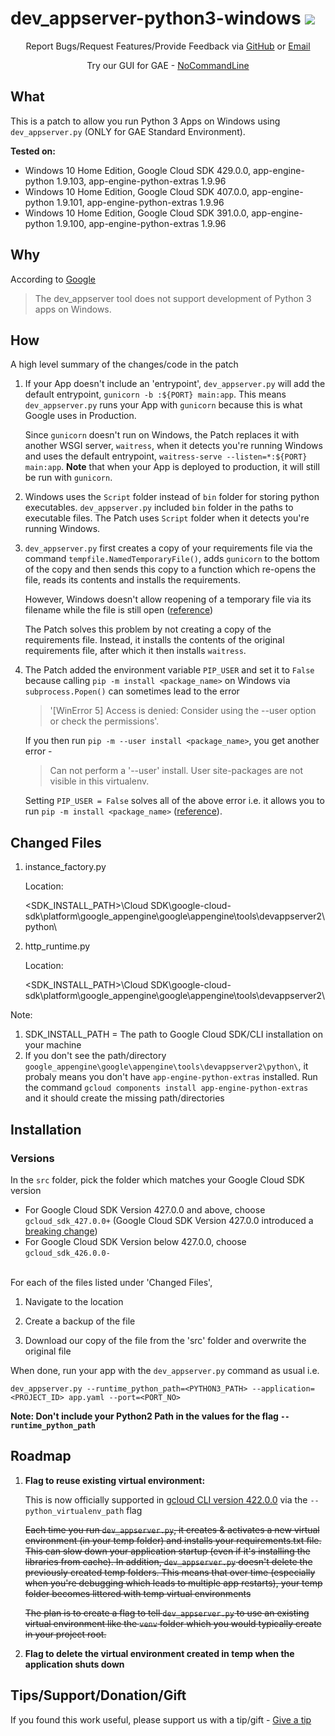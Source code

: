# dev_appserver-python3-windows   <a href="https://twitter.com/intent/tweet?text=Run%20GAE%20Python%203%20Apps%20on%20Windows%20using%20this%20patch%20created%20by%20%40GUI_4_GAE"><img src="https://img.shields.io/twitter/url?label=Share on Twitter&style=social&url=https://github.com/NoCommandLine/dev_appserver-python3-windows"></a>

<p></p>
<p align="center">
    Report Bugs/Request Features/Provide Feedback via 
    <a href="https://github.com/NoCommandLine/dev_appserver-python3-windows/issues/new/choose">GitHub</a>
    or
    <a href="mailto:info.nocommandline+github@gmail.com">Email</a>
</p>


<p align="center">
    Try our GUI for GAE - <a href="https://nocommandline.com/">NoCommandLine</a>
</p>

## What
This is a patch to allow you run Python 3 Apps on Windows using ```dev_appserver.py``` (ONLY for GAE Standard Environment).

**Tested on:** 

- Windows 10 Home Edition, Google Cloud SDK 429.0.0, app-engine-python 1.9.103, app-engine-python-extras 1.9.96
- Windows 10 Home Edition, Google Cloud SDK 407.0.0, app-engine-python 1.9.101, app-engine-python-extras 1.9.96
- Windows 10 Home Edition, Google Cloud SDK 391.0.0, app-engine-python 1.9.100, app-engine-python-extras 1.9.96


## Why
According to [Google](https://cloud.google.com/appengine/docs/standard/testing-and-deploying-your-app?tab=python)

> The dev_appserver tool does not support development of Python 3 apps on Windows.


## How
A high level summary of the changes/code in the patch

1. If your App doesn't include an 'entrypoint', ```dev_appserver.py``` will add the default entrypoint, ```gunicorn -b :${PORT} main:app```. This means ```dev_appserver.py``` runs your App with ```gunicorn``` because this is what Google uses in Production.

    Since ```gunicorn``` doesn't run on Windows, the Patch replaces it with another WSGI server, ```waitress```, when it detects you're running Windows and uses the default entrypoint, ```waitress-serve --listen=*:${PORT} main:app```. **Note** that when your App is deployed to production, it will still be run with ```gunicorn```.

2. Windows uses the ```Script``` folder instead of ```bin``` folder for storing python executables. ```dev_appserver.py``` included ```bin``` folder in the paths to executable files. The Patch uses ```Script``` folder when it detects you're running Windows.

3. ```dev_appserver.py``` first creates a copy of your requirements file via the command ```tempfile.NamedTemporaryFile()```, adds ```gunicorn``` to the bottom of the copy and then sends this copy to a function which re-opens the file, reads its contents and installs the requirements. 

    However, Windows doesn't allow reopening of a temporary file via its filename while the file is still open ([reference](https://docs.python.org/2.7/library/tempfile.html#tempfile.NamedTemporaryFile)) 

    The Patch solves this problem by not creating a copy of the requirements file. Instead, it installs the contents of the original requirements file, after which it then installs ```waitress```.

4. The Patch added the environment variable ```PIP_USER``` and set it to ```False``` because calling ```pip -m install <package_name>``` on Windows via ```subprocess.Popen()``` can sometimes lead to the error 

    > '[WinError 5] Access is denied: Consider using the --user option or check the permissions'. 


    If you then run ```pip -m --user install <package_name>```, you get another error - 
    
    
    > Can not perform a '--user' install. User site-packages are not visible in this virtualenv.
    
    
    Setting ```PIP_USER = False``` solves all of the above error i.e. it allows you to run ```pip -m install <package_name>``` ([reference](https://github.com/gitpod-io/gitpod/issues/1997#issuecomment-708480259)).


## Changed Files

1. instance_factory.py

    Location: 
    
    <SDK_INSTALL_PATH>\Cloud SDK\google-cloud-sdk\platform\google_appengine\google\appengine\tools\devappserver2\python\

2. http_runtime.py 

    Location: 
    
   <SDK_INSTALL_PATH>\Cloud SDK\google-cloud-sdk\platform\google_appengine\google\appengine\tools\devappserver2\
   
Note: 
1. SDK_INSTALL_PATH = The path to Google Cloud SDK/CLI installation on your machine
2. If you don't see the path/directory ```google_appengine\google\appengine\tools\devappserver2\python\```, it probaly means you don't have ```app-engine-python-extras``` installed. Run the command ```gcloud components install app-engine-python-extras``` and it should create the missing path/directories
   
## Installation

### Versions
In the ```src``` folder, pick the folder which matches your Google Cloud SDK version
- For Google Cloud SDK Version 427.0.0 and above, choose ```gcloud_sdk_427.0.0+``` (Google Cloud SDK Version 427.0.0 introduced a [breaking change](https://cloud.google.com/sdk/docs/release-notes#breaking_changes_3))
- For Google Cloud SDK Version below 427.0.0, choose ```gcloud_sdk_426.0.0-```  

<br>
For each of the files listed under 'Changed Files', 

1. Navigate to the location

2. Create a backup of the file

3. Download our copy of the file from the 'src' folder and overwrite the original file


When done, run your app with the ```dev_appserver.py``` command as usual i.e. 


```dev_appserver.py --runtime_python_path=<PYTHON3_PATH> --application=<PROJECT_ID> app.yaml --port=<PORT_NO> ```


**Note: Don't include your Python2 Path in the values for the flag ```--runtime_python_path```**

## Roadmap

1. **Flag to reuse existing virtual environment:**  
    
    This is now officially supported in [gcloud CLI version 422.0.0](https://cloud.google.com/sdk/docs/release-notes#app_engine_5) via the ```--python_virtualenv_path``` flag
    
    
    <s>Each time you run ```dev_appserver.py```, it creates & activates a new virtual environment (in your temp folder) and installs your requirements.txt file. This can slow down your application startup (even if it's installing the libraries from cache). In addition, ```dev_appserver.py``` doesn't delete the previously created temp folders. This means that over time (especially when you're debugging which leads to multiple app restarts), your temp folder becomes littered with temp virtual environments

    The plan is to create a flag to tell ```dev_appserver.py``` to use an existing virtual environment like the ```venv``` folder which you would typically create in your project root.</s>
    
2. **Flag to delete the virtual environment created in temp when the application shuts down**


## Tips/Support/Donation/Gift

If you found this work useful, please support us with a tip/gift - [Give a tip](https://buy.stripe.com/4gw01bfLy3SFbVS4gg)

